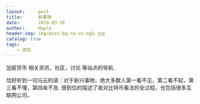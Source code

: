 ```yaml
---
layout:     post
title:      新事物
date:       2018-03-16
author:     Maple
header-img: img/post-bg-re-vs-ng2.jpg
catalog: true
tags:
    - 资讯
---
```

加密货币 相关资讯，社区，讨论 等站点的导航.

恰好听到一句马云的语：对于新兴事物，绝大多数人第一看不见，第二看不起，第三看不懂，第四来不及.
很到位的描述了我对比特币看法的全过程，也包括很多互联网公司。
